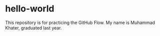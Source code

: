 # hello-world
This repository is for practicing the GitHub Flow.
My name is Muhammad Khater, graduated last year.
